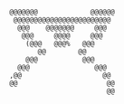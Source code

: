                               
        @@@@@@@             @@@@@@      
         @@@@@@@@@@@@@@@@@@@@@@@@       
          @@@    @@@@@@@     @@@        
           @@@     @@@@     @@@         
            (@@@   @@@%   @@@           
               @@        @@             
            @@@           @@@           
          @@@                @@@        
        ,@@                    @@       
        @@                      @@      
                                @@     
